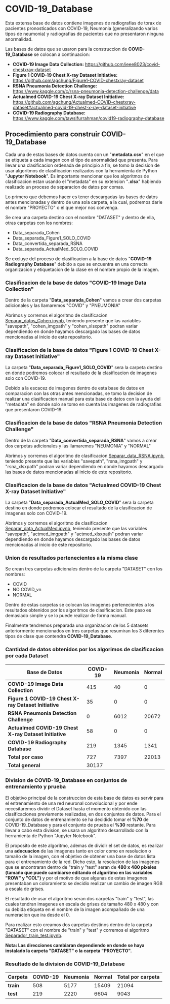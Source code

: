 # COVID-19_Database

Esta extensa base de datos contiene imagenes de radiografias de torax de pacientes pronosticados con COVID-19, Neumonia (generalizando varios tipos de neumonia) y radiografias de pacientes que no presentaron ninguna anormalidad.

Las bases de datos que se usaron para la construccion de **COVID-19_Database** se colocan a continuacion:

* **COVID-19 Image Data Collection:** https://github.com/ieee8023/covid-chestxray-dataset 
* **Figure 1 COVID-19 Chest X-ray Dataset Initiative:** https://github.com/agchung/Figure1-COVID-chestxray-dataset 
* **RSNA Pneumonia Detection Challenge:** https://www.kaggle.com/c/rsna-pneumonia-detection-challenge/data 
* **Actualmed COVID-19 Chest X-ray Dataset Initiative:** https://github.com/agchung/Actualmed-COVID-chestxray-dataset#actualmed-covid-19-chest-x-ray-dataset-initiative 
* **COVID-19 Radiography Database:** https://www.kaggle.com/tawsifurrahman/covid19-radiography-database 


## Procedimiento para construir COVID-19_Database
  
Cada una de estas bases de datos cuenta con un "**metadata.csv**" en el que se etiqueta a cada imagen con el tipo de anormalidad que presenta. Para llevar una clasificacion ordenada de principio a fin, se tomo la decision de usar algoritmos de clasificacion realizados con la herramienta de Python "**Jupyter Notebook**". Es importante mencionar que los algoritmos de clasificacion estan usando el "metadata" en su extension "**.xlsx**" habiendo realizado un proceso de separacion de datos por comas.

Lo primero que debemos hacer es tener descargadas las bases de datos antes mencionadas y dentro de una sola carpeta, a la cual, podremos darle el nombre "PROYECTO" o el que mejor nos convenga.

Se crea una carpeta destino con el nombre "DATASET" y dentro de ella, otras carpetas con los nombres:

* Data_separada_Cohen
* Data_separada_Figure1_SOLO_COVID
* Data_convertida_separada_RSNA
* Data_separada_ActualMed_SOLO_COVID
  
Se excluye del proceso de clasificacion a la base de datos "**COVID-19 Radiography Database**" debido a que se encuentra en una correcta organizacion y etiquetacion de la clase en el nombre propio de la imagen.

### Clasificacion de la base de datos "COVID-19 Image Data Collection"

Dentro de la carpeta "**Data_separada_Cohen**" vamos a crear dos carpetas adicionales y las llamaremos "COVID" y "PNEUMONIA"

Abrimos y corremos el algoritmo de clasificacion [Separar\_datos\_Cohen.ipynb](../Separar_datos_Cohen.ipynb), teniendo presente que las variables "savepath", "cohen_imgpath" y "cohen_xlsxpath" podran variar dependiendo en donde hayamos descargado las bases de datos mencionadas al inicio de este repositorio.

### Clasificacion de la base de datos "Figure 1 COVID-19 Chest X-ray Dataset Initiative"

La carpeta "**Data_separada_Figure1_SOLO_COVID**" sera la carpeta destino en donde podremos colocar el resultado de la clasificacion de imagenes solo con COVID-19.

Debido a la escacez de imagenes dentro de esta base de datos en comparacion con las otras antes mencionadas, se tomo la decision de realizar una clasificacion manual para esta base de datos con la ayuda del "metadata" en donde solo se tomo en cuenta las imagenes de radiografias que presentaron COVID-19.

### Clasificacion de la base de datos "RSNA Pneumonia Detection Challenge"

Dentro de la carpeta "**Data_convertida_separada_RSNA**" vamos a crear dos carpetas adicionales y las llamaremos "NEUMONIA" y "NORMAL"

Abrimos y corremos el algoritmo de clasificacion [Separar\_data\_RSNA.ipynb](../Separar_data_RSNA.ipynb), teniendo presente que las variables "savepath", "rsna_imgpath" y "rsna_xlsxpath" podran variar dependiendo en donde hayamos descargado las bases de datos mencionadas al inicio de este repositorio.

### Clasificacion de la base de datos "Actualmed COVID-19 Chest X-ray Dataset Initiative"

La carpeta "**Data_separada_ActualMed_SOLO_COVID**" sera la carpeta destino en donde podremos colocar el resultado de la clasificacion de imagenes solo con COVID-19.

Abrimos y corremos el algoritmo de clasificacion [Separar\_data\_ActualMed.ipynb](../Separar_data_ActualMed.ipynb), teniendo presente que las variables "savepath", "actmed_imgpath" y "actmed_xlsxpath" podran variar dependiendo en donde hayamos descargado las bases de datos mencionadas al inicio de este repositorio.

### Union de resultados pertenecientes a la misma clase

Se crean tres carpetas adicionales dentro de la carpeta "DATASET" con los nombres:

* COVID
* NO COVID_vn
* NORMAL

Dentro de estas carpetas se colocan las imagenes pertenecientes a los resultados obtenidos por los algoritmos de clasificacion. Este paso es demasiado simple y se lo puede realizar de forma manual.

Finalmente tendremos preparada una organizacion de los 5 datasets anteriormente mencionados en tres carpetas que resumiran los 3 diferentes tipos de clase que contendra **COVID-19_Database**.

### Cantidad de datos obtenidos por los algorimos de clasificacion por cada Dataset
 
 
| Base de Datos | COVID-19 | Neumonia | Normal | 
|---------------|----------|----------|--------|
| **COVID-19 Image Data Collection** | 415 | 40 | 0 | 
| **Figure 1 COVID-19 Chest X-ray Dataset Initiative** | 35 | 0 | 0 |
| **RSNA Pneumonia Detection Challenge** | 0 | 6012 | 20672 |
| **Actualmed COVID-19 Chest X-ray Dataset Initiative** | 58 | 0 | 0 |
| **COVID-19 Radiography Database** | 219| 1345 | 1341 |
| **Total por caso**  | 727 | 7397 | 22013 |
| **Total general** | 30137 |


### Division de COVID-19_Database en conjuntos de entrenamiento y prueba

El objetivo principal de la construccion de esta base de datos es servir para el entrenamiento de una red neuronal convolucional y por ende necesitaremos dividir el Dataset hasta el momento obtenido con las clasificaciones previamente realizadas, en dos conjuntos de datos. Para el conjunto de datos de entrenamiento se ha decidido tomar el **%70** de COVID-19_Database y para el conjunto de prueba el **%30** restante. Para llevar a cabo esta division, se usara un algoritmo desarrollado con la herramienta de Python "Jupyter Notebook".

El proposito de este algoritmo, ademas de dividir el set de datos, es realizar una **adecuacion** de las imagenes tanto en color como en resolucion o tamaño de la imagen, con el objetivo de obtener una base de datos lista para el entrenamiento de la red. Dicho esto, la resolucion de las imagenes que se encontraran dentro de "train y "test" seran de **480 x 480 pixeles (tamaño que puede cambiarse editando el algoritmo en las variables "ROW" y "COL")** y por el motivo de que algunas de estas imagenes presentaban un coloramiento se decidio realizar un cambio de imagen RGB a escala de grises.

El resultado de usar el algoritmo seran dos carpetas "train" y "test", las cuales tendran imagenes en escala de grises de tamaño 480 x 480 y con su debida etiqueta en el nombre de la imagen acompañado de una numeracion que ira desde el 0.

Para realizar esto creamos dos carpetas destinos dentro de la carpeta "DATASET" con el nombre de "train" y "test" y corremos el algoritmo [Separador\_train\_test.ipynb](../Separador_train_test.ipynb).

**Nota: Las direcciones cambiaran dependiendo en donde se haya instalado la carpeta "DATASET" o la carpeta "PROYECTO".**

### Resultado de la division de COVID-19_Database



| Carpeta | COVID-19 | Neumonia | Normal | Total por carpeta|
|---------|----------|----------|--------|-------|
| **train** | 508 | 5177 | 15409 | 21094 |
| **test** | 219 | 2220 | 6604 | 9043 |
